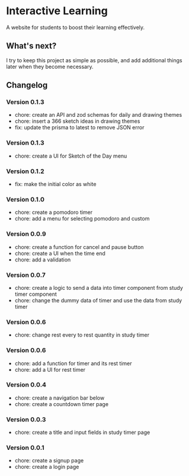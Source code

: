 # Interactive Learning

A website for students to boost their learning effectively.

## What's next?

I try to keep this project as simple as possible, and add additional things later when they become
necessary.

## Changelog

### Version 0.1.3

- chore: create an API and zod schemas for daily and drawing themes
- chore: insert a 366 sketch ideas in drawing themes
- fix: update the prisma to latest to remove JSON error

### Version 0.1.3

- chore: create a UI for Sketch of the Day menu

### Version 0.1.2

- fix: make the initial color as white

### Version 0.1.0

- chore: create a pomodoro timer
- chore: add a menu for selecting pomodoro and custom

### Version 0.0.9

- chore: create a function for cancel and pause button
- chore: create a UI when the time end
- chore: add a validation

### Version 0.0.7

- chore: create a logic to send a data into timer component from study timer component
- chore: change the dummy data of timer and use the data from study timer

### Version 0.0.6

- chore: change rest every to rest quantity in study timer

### Version 0.0.6

- chore: add a function for timer and its rest timer
- chore: add a UI for rest timer

### Version 0.0.4

- chore: create a navigation bar below
- chore: create a countdown timer page

### Version 0.0.3

- chore: create a title and input fields in study timer page

### Version 0.0.1

- chore: create a signup page
- chore: create a login page

